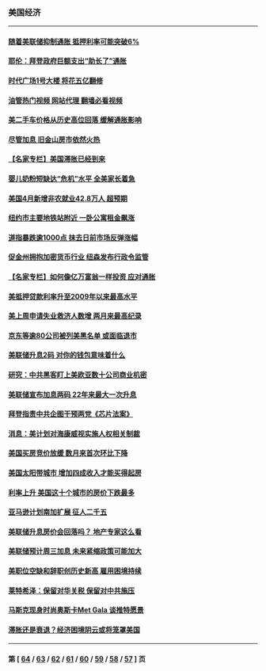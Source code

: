 ### 美国经济
---
#### [随着美联储抑制通胀 抵押利率可能突破6%](../../pages/ncid1078158/n13729303.md?05081245) 
#### [耶伦：拜登政府巨额支出“助长了”通胀](../../pages/ncid1078158/n13729086.md?05081245) 
#### [时代广场1号大楼 将花五亿翻修](../../pages/ncid1078158/n13729234.md?05081245) 
#### [油管热门视频 网站代理 翻墙必看视频](http://209.222.30.114:81/youtube.html?05081245)
#### [美二手车价格从历史高位回落 缓解通胀影响](../../pages/ncid1078158/n13729026.md?05081245) 
#### [尽管加息 旧金山房市依然火热](../../pages/ncid1078158/n13728469.md?05081245) 
#### [【名家专栏】美国滞胀已经到来](../../pages/ncid1078158/n13728602.md?05081245) 
#### [婴儿奶粉短缺达“危机”水平 全美家长着急](../../pages/ncid1078158/n13728848.md?05081245) 
#### [美国4月新增非农就业42.8万人 超预期](../../pages/ncid1078158/n13728839.md?05081245) 
#### [纽约市主要地铁站附近 一卧公寓租金飙涨](../../pages/ncid1078158/n13728366.md?05081245) 
#### [道指暴跌逾1000点 抹去日前市场反弹涨幅](../../pages/ncid1078158/n13728230.md?05081245) 
#### [促金州拥抱加密货币行业 纽森发布行政令监管](../../pages/ncid1078158/n13728217.md?05081245) 
#### [【名家专栏】如何像亿万富翁一样投资 应对通胀](../../pages/ncid1078158/n13727916.md?05081245) 
#### [美抵押贷款利率升至2009年以来最高水平](../../pages/ncid1078158/n13728188.md?05081245) 
#### [美上周申请失业救济人数增 两月来最高纪录](../../pages/ncid1078158/n13727973.md?05081245) 
#### [京东等逾80公司被列美黑名单 或面临退市](../../pages/ncid1078158/n13727449.md?05081245) 
#### [美联储升息2码 对你的钱包意味着什么](../../pages/ncid1078158/n13727177.md?05081245) 
#### [研究：中共黑客盯上美欧亚数十公司商业机密](../../pages/ncid1078158/n13727250.md?05081245) 
#### [美联储宣布加息两码 22年来最大一次升息](../../pages/ncid1078158/n13727237.md?05081245) 
#### [拜登指责中共企图干预两党《芯片法案》](../../pages/ncid1078158/n13727200.md?05081245) 
#### [消息：美计划对海康威视实施人权相关制裁](../../pages/ncid1078158/n13727090.md?05081245) 
#### [美国买房竞价放缓 数月来首次环比下降](../../pages/ncid1078158/n13726763.md?05081245) 
#### [美国太阳带城市 增加四成收入才能买得起房](../../pages/ncid1078158/n13726739.md?05081245) 
#### [利率上升 美国这十个城市的房价下跌最多](../../pages/ncid1078158/n13726672.md?05081245) 
#### [亚马逊计划南加扩展 征人二千五](../../pages/ncid1078158/n13726609.md?05081245) 
#### [美联储升息房价会回落吗？ 地产专家这么看](../../pages/ncid1078158/n13726486.md?05081245) 
#### [美联储预计周三加息 未来紧缩政策可能加大](../../pages/ncid1078158/n13726509.md?05081245) 
#### [美职位空缺和辞职创历史新高 雇用困境持续](../../pages/ncid1078158/n13726480.md?05081245) 
#### [莱特希泽：保留对华关税 保留对中共施压](../../pages/ncid1078158/n13726477.md?05081245) 
#### [马斯克现身时尚奥斯卡Met Gala 谈推特愿景](../../pages/ncid1078158/n13726328.md?05081245) 
#### [滞胀还是衰退？经济困境阴云或将笼罩美国](../../pages/ncid1078158/n13726114.md?05081245) 

---
#### 第 [ [64](./64.md?05081245) / [63](./63.md?05081245) / [62](./62.md?05081245) / [61](./61.md?05081245) / [60](./60.md?05081245) / [59](./59.md?05081245) / [58](./58.md?05081245) / [57](./57.md?05081245) ] 页
